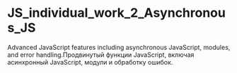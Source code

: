 # JS_individual_work_2_Asynchronous_JS
Advanced JavaScript features including asynchronous JavaScript, modules, and error handling.Продвинутый функции JavaScript, включая асинхронный JavaScript, модули и обработку ошибок.
